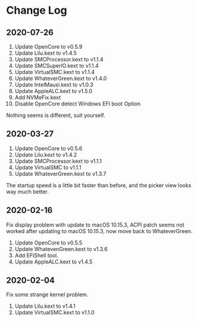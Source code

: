 # Change Log

## 2020-07-26

1. Update OpenCore to v0.5.9
2. Update Lilu.kext to v1.4.5
3. Update SMCProcessor.kext to v1.1.4
4. Update SMCSuperIO.kext to v1.1.4
5. Update VirtualSMC.kext to v1.1.4
6. Update WhateverGreen.kext to v1.4.0
7. Update IntelMausi.kext to v1.0.3
8. Update AppleALC.kext to v1.5.0
9. Add NVMeFix.kext
10. Disable OpenCore detect Windows EFI boot Option

Nothing seems is different, suit yourself.

## 2020-03-27

1. Update OpenCore to v0.5.6
2. Update Lilu.kext to v1.4.2
3. Update SMCProcessor.kext to v1.1.1
4. Update VirtualSMC to v1.1.1
5. Update WhateverGreen.kext to v1.3.7

The startup speed is a little bit faster than before, and the picker view looks way much better.

## 2020-02-16

Fix display problem with update to macOS 10.15.3, ACPI patch seems not worked after updating to macOS 10.15.3, now move back to WhateverGreen.

1. Update OpenCore to v0.5.5
2. Update WhatevenGreen.kext to v1.3.6
3. Add EFIShell tool.
4. Update AppleALC.kext to v1.4.5

## 2020-02-04

Fix some strange kernel problem.

1. Update Lilu.kext to v1.4.1
2. Update VirtualSMC.kext to v1.1.0